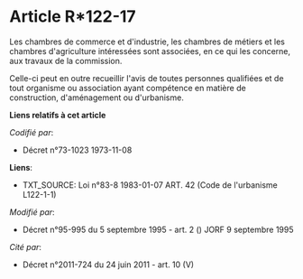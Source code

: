 # Article R*122-17

Les chambres de commerce et d'industrie, les chambres de métiers et les chambres d'agriculture intéressées sont associées, en
ce qui les concerne, aux travaux de la commission.

Celle-ci peut en outre recueillir l'avis de toutes personnes qualifiées et de tout organisme ou association ayant compétence
en matière de construction, d'aménagement ou d'urbanisme.

**Liens relatifs à cet article**

_Codifié par_:

  - Décret n°73-1023 1973-11-08

**Liens**:

  - TXT_SOURCE: Loi n°83-8 1983-01-07 ART. 42 (Code de l'urbanisme L122-1-1)

_Modifié par_:

  - Décret n°95-995 du 5 septembre 1995 - art. 2 () JORF 9 septembre 1995

_Cité par_:

  - Décret n°2011-724 du 24 juin 2011 - art. 10 (V)
